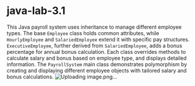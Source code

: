 # java-lab-3.1
This Java payroll system uses inheritance to manage different employee types. The base `Employee` class holds common attributes, while `HourlyEmployee` and `SalariedEmployee` extend it with specific pay structures. `ExecutiveEmployee`, further derived from `SalariedEmployee`, adds a bonus percentage for annual bonus calculation. Each class overrides methods to calculate salary and bonus based on employee type, and displays detailed information. The `PayrollSystem` main class demonstrates polymorphism by creating and displaying different employee objects with tailored salary and bonus calculations.
![Uploading image.png…]()
